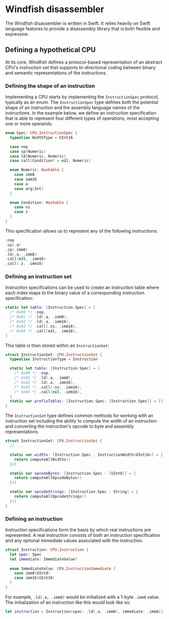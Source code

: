 # Windfish disassembler

The Windfish disassembler is written in Swift. It relies heavily on Swift language features to provide a disassembly library that is
both flexible and expressive.

## Defining a hypothetical CPU

At its core, Windfish defines a protocol-based representation of an abstract CPU's instruction set that supports bi-directional coding between binary and semantic representations of the instructions.

### Defining the shape of an instruction

Implementing a CPU starts by implementing the `InstructionSpec` protocol, typically as an enum. The `InstructionSpec` type defines both the potential shape of an instruction and the assembly language names of the instructions. In the example below, we define an instruction specification that is able to represent four different types of operations, most accepting one or more operands:

```swift
enum Spec: CPU.InstructionSpec {
  typealias WidthType = UInt16

  case nop
  case cp(Numeric)
  case ld(Numeric, Numeric)
  case call(Condition? = nil, Numeric)

  enum Numeric: Hashable {
    case imm8
    case imm16
    case a
    case arg(Int)
  }

  enum Condition: Hashable {
    case nz
    case z
  }
}
```

This specification allows us to represent any of the following instructions:

```swift
.nop
.cp(.a)
.cp(.imm8)
.ld(.a, .imm8)
.call(nil, .imm16)
.call(.z, .imm16)
```

### Defining an instruction set

Instruction specifications can be used to create an instruction table where each index maps to the binary value of a corresponding instruction specification:

```swift
static let table: [Instruction.Spec] = [
  /* 0x00 */ .nop,
  /* 0x01 */ .ld(.a, .imm8),
  /* 0x02 */ .ld(.a, .imm16),
  /* 0x03 */ .call(.nz, .imm16),
  /* 0x04 */ .call(nil, .imm16),
]
```

This table is then stored within an `InstructionSet`:

```swift
struct InstructionSet: CPU.InstructionSet {
  typealias InstructionType = Instruction

  static let table: [Instruction.Spec] = [
    /* 0x00 */ .nop,
    /* 0x01 */ .ld(.a, .imm8),
    /* 0x02 */ .ld(.a, .imm16),
    /* 0x03 */ .call(.nz, .imm16),
    /* 0x04 */ .call(nil, .imm16),
  ]
  static var prefixTables: [Instruction.Spec: [Instruction.Spec]] = []
}
```

The `InstructionSet` type defines common methods for working with an instruction set including the ability to compute the width of an instruction and converting the instruction's opcode to byte and assembly representations. 

```swift
struct InstructionSet: CPU.InstructionSet {
  // ...

  static var widths: [Instruction.Spec : InstructionWidth<UInt16>] = {
    return computeAllWidths()
  }()

  static var opcodeBytes: [Instruction.Spec : [UInt8]] = {
    return computeAllOpcodeBytes()
  }()

  static var opcodeStrings: [Instruction.Spec : String] = {
    return computeAllOpcodeStrings()
  }()
}
```

### Defining an instruction

Instruction specifications form the basis by which real instructions are represented. A real instruction consists of both an instruction specification and any optional immediate values associated with the instruction. 

```swift
struct Instruction: CPU.Instruction {
  let spec: Spec
  let immediate: ImmediateValue?
  
  enum ImmediateValue: CPU.InstructionImmediate {
    case imm8(UInt8)
    case imm16(UInt16)
  }
}
```

For example, `.ld(.a, .imm8)` would be initialized with a 1-byte `.imm8` value. The initialization of an instruction like this would look like so:

```swift
let instruction = Instruction(spec: .ld(.a, .imm8), immediate: .imm8(127))
```
